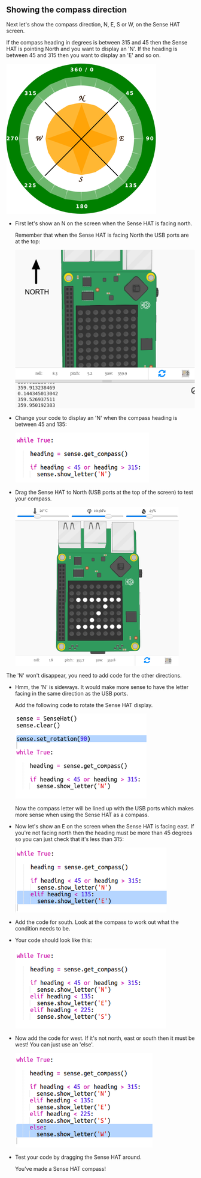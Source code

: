 ## Showing the compass direction

Next let's show the compass direction, N, E, S or W, on the Sense HAT screen.

If the compass heading in degrees is between 315 and 45 then the Sense HAT is pointing North and you want to display an 'N'. If the heading is between 45 and 315 then you want to display an 'E' and so on.

![截圖](images/compass-quadrants.png)

+ First let's show an N on the screen when the Sense HAT is facing north.
    
    Remember that when the Sense HAT is facing North the USB ports are at the top:
    
    ![截圖](images/compass-north.png)

+ Change your code to display an 'N' when the compass heading is between 45 and 135:
    
    ![螢幕截圖](images/compass-north-code.png)

+ Drag the Sense HAT to North (USB ports at the top of the screen) to test your compass.
    
    ![截圖](images/compass-north-test.png)

The 'N' won't disappear, you need to add code for the other directions.

+ Hmm, the 'N' is sideways. It would make more sense to have the letter facing in the same direction as the USB ports.
    
    Add the following code to rotate the Sense HAT display.
    
    ![截圖](images/compass-rotate.png)
    
    Now the compass letter will be lined up with the USB ports which makes more sense when using the Sense HAT as a compass.

+ Now let's show an E on the screen when the Sense HAT is facing east. If you're not facing north then the heading must be more than 45 degrees so you can just check that it's less than 315:
    
    ![截圖](images/compass-east-code.png)

+ Add the code for south. Look at the compass to work out what the condition needs to be.

+ Your code should look like this:
    
    ![截圖](images/compass-south-code.png)

+ Now add the code for west. If it's not north, east or south then it must be west! You can just use an 'else'.
    
    ![截圖](images/compass-west-code.png)

+ Test your code by dragging the Sense HAT around.
    
    You've made a Sense HAT compass!